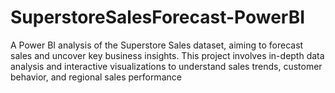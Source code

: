 # SuperstoreSalesForecast-PowerBI
A Power BI analysis of the Superstore Sales dataset, aiming to forecast sales and uncover key business insights. This project involves in-depth data analysis and interactive visualizations to understand sales trends, customer behavior, and regional sales performance

